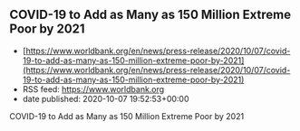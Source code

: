 ## COVID-19 to Add as Many as 150 Million Extreme Poor by 2021
 - [https://www.worldbank.org/en/news/press-release/2020/10/07/covid-19-to-add-as-many-as-150-million-extreme-poor-by-2021](https://www.worldbank.org/en/news/press-release/2020/10/07/covid-19-to-add-as-many-as-150-million-extreme-poor-by-2021)
 - RSS feed: https://www.worldbank.org
 - date published: 2020-10-07 19:52:53+00:00

COVID-19 to Add as Many as 150 Million Extreme Poor by 2021

